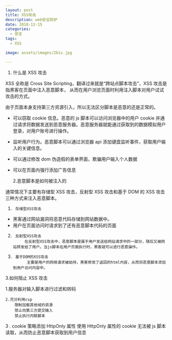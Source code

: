 ```yaml
---
layout: post
title: XSS攻击
description: web安全防护
date: 2018-12-15
categories:
  - 安全
tags:
  - XSS

image: assets/images/2bis.jpg

---
```


1. 什么是 XSS 攻击

XSS 全称是 Cross Site Scripting，翻译过来就是“跨站点脚本攻击”，XSS 攻击是指黑客在页面中注入恶意脚本，
从而在用户浏览页面时利用注入脚本对用户试试攻击的方式。

由于页面本身支持第三方资源引入，所以无法区分脚本是恶意的还是正常的。

- 可以窃取 cookie 信息。恶意的 js 脚本可以访问浏览器中的用户 cookie 并通过请求将数据发送到恶意服务器。恶意服务器就能通过获取到的数据模拟用户登录，对用户账号进行操作。
- 监听用户行为。恶意脚本可以通过浏览器 api 添加键盘监听事件，获取用户输入的关键信息。
- 可以通过修改 dom 伪造假的表单界面，欺骗用户输入个人数据
- 可以在页面内强行添加广告信息

  2.恶意脚本是如何被注入的

通常情况下主要有存储型 XSS 攻击，反射型 XSS 攻击和基于 DOM 的 XSS 攻击三种方式来注入恶意脚本。

1.      存储型XSS攻击

- 黑客通过网站漏洞将恶意代码存储到网站数据中。
- 用户在页面访问时请求到了还有恶意脚本代码的页面

2.      反射型XSS攻击
            在反射型XSS攻击中，恶意脚本是属于用户发送给网站请求中的一部分，随后又被网站转发给了用户。当js脚本在用户页面执行时，黑客就可以进行恶意操作。

3.      基于DOM的XSS攻击
             主要是用户的网络请求被劫持，黑客修改了返回的html内容，从而将恶意脚本添加到用户访问内容中。

3.如何阻止 XSS 攻击
  
 1.服务器对输入脚本进行过滤和转码

    2.充分利用csp
        限制加载其他域的资源
        禁止向第三方提交输入
        禁止执行内联脚本

3 . cookie 策略添加 HttpOnly 属性
使用 HttpOnly 属性的 cookie 无法被 js 脚本读取，从而防止恶意脚本获取到用户信息
